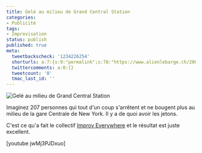 ```yaml
---
title: Gelé au milieu de Grand Central Station
categories:
- Publicité
tags:
- Improvisation
status: publish
published: true
meta:
  tweetbackscheck: '1234226254'
  shorturls: a:7:{s:9:"permalink";s:78:"https://www.alienlebarge.ch/2008/03/08/gele-au-milieu-de-grand-central-station/";s:7:"tinyurl";s:25:"https://tinyurl.com/c6z33a";s:4:"isgd";s:17:"https://is.gd/iDlT";s:5:"bitly";s:20:"https://bit.ly/43sRai";s:5:"snipr";s:22:"https://snipr.com/bf0x0";s:5:"snurl";s:22:"https://snurl.com/bf0x0";s:7:"snipurl";s:24:"https://snipurl.com/bf0x0";}
  twittercomments: a:0:{}
  tweetcount: '0'
  tmac_last_id: ''
---
```

<img src="https://dlgjp9x71cipk.cloudfront.net/2008/03/improve.png" alt="Gelé au milieu de Grand Central Station" />

Imaginez 207 personnes qui tout d'un coup s'arrêtent et ne bougent plus au milieu de la gare Centrale de New York. Il y a de quoi avoir les jetons.

C'est ce qu'a fait le collectif <a href="https://improveverywhere.com/" title="Site du collectif Improv Everywhere">Improv Everywhere</a> et le résultat est juste excellent.

<!--more-->

[youtube jwMj3PJDxuo]
